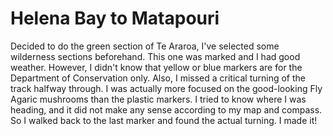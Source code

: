 # Helena Bay to Matapouri

Decided to do the green section of Te Araroa, I've selected some wilderness sections beforehand. This one was marked and I had good weather. However, I didn't know that yellow or blue markers are for the Department of Conservation only. Also, I missed a critical turning of the track halfway through. I was actually more focused on the good-looking Fly Agaric mushrooms than the plastic markers. I tried to know where I was heading, and it did not make any sense according to my map and compass. So I walked back to the last marker and found the actual turning. I made it!
